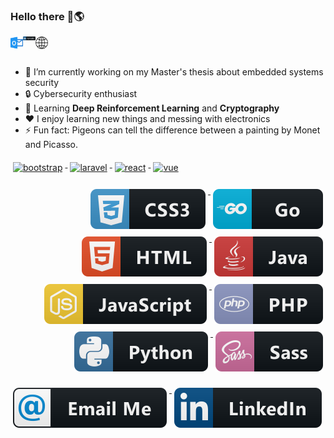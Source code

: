### Hello there 👋🌎

<a href="mailto:luisjrsm@hotmail.com">
  <img align="left" alt="Luis email" width="20px" src="https://raw.githubusercontent.com/FallenFoil/FallenFoil/master/assets/hotmail.svg" />
</a>
<a href="https://www.linkedin.com/in/lu%C3%ADs-macedo-29315218b/">
  <img align="left" alt="Luis LinkedIn" width="20px" src="https://raw.githubusercontent.com/FallenFoil/FallenFoil/master/assets/linkedin.svg" />
</a>
<a href="https://fallenfoil.github.io/">
  <img align="left" alt="Luis Website" width="20px" src="https://raw.githubusercontent.com/FallenFoil/FallenFoil/master/assets/website.svg" />
</a>

<br />
<br />

- 🔭 I’m currently working on my Master's thesis about embedded systems security
- 🔒 Cybersecurity enthusiast
- 🌱 Learning **Deep Reinforcement Learning** and **Cryptography**
- ❤️ I enjoy learning new things and messing with electronics
- ⚡ Fun fact: Pigeons can tell the difference between a painting by Monet and Picasso.

<p align="left">
   <a href="#">
    <img src="svg/dev/frameworks/bootstrap.svg" alt="bootstrap" style="vertical-align:top; margin:6px 4px">
  </a>
  <a href="#">
    <img src="svg/dev/frameworks/laravel.svg" alt="laravel" style="vertical-align:top; margin:6px 4px">
  </a>
  <a href="#">
    <img src="svg/dev/frameworks/react.svg" alt="react" style="vertical-align:top; margin:6px 4px">
  </a>
  <a href="#">
    <img src="svg/dev/frameworks/vue.svg" alt="vue" style="vertical-align:top; margin:6px 4px">
  </a>
</p>

<p align="right"><a href="#">
    <img src="assets/css3.svg" alt="css3" style="vertical-align:top; margin:6px 4px">
  </a>
  <a href="#">
    <img src="assets/go.svg" alt="go" style="vertical-align:top; margin:6px 4px">
  </a>  


  <a href="#">
    <img src="assets/html.svg" alt="html" style="vertical-align:top; margin:6px 4px">
  </a>  

  <a href="#">
    <img src="assets/java.svg" alt="java" style="vertical-align:top; margin:6px 4px">
  </a>  

  <a href="#">
    <img src="assets/js.svg" alt="js" style="vertical-align:top; margin:6px 4px">
  </a>  

  <a href="#">
    <img src="assets/php.svg" alt="php" style="vertical-align:top; margin:6px 4px">
  </a>  

  <a href="#">
    <img src="assets/python.svg" alt="python" style="vertical-align:top; margin:6px 4px">
  </a>

  <a href="#">
    <img src="assets/sass.svg" alt="sass" style="vertical-align:top; margin:6px 4px">
  </a>

</p>

<p align="left">
  <a href="#">
    <img src="assets/email_me.svg" alt="email_me" style="vertical-align:top; margin:6px 4px">
  </a>

  <a href="#">
    <img src="assets/linkedin.svg" alt="linkedin" style="vertical-align:top; margin:6px 4px">
  </a>
</p>

